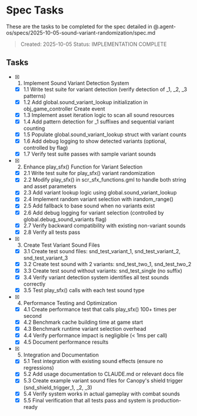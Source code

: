 # Spec Tasks

These are the tasks to be completed for the spec detailed in @.agent-os/specs/2025-10-05-sound-variant-randomization/spec.md

> Created: 2025-10-05
> Status: IMPLEMENTATION COMPLETE

## Tasks

- [x] 1. Implement Sound Variant Detection System
  - [x] 1.1 Write test suite for variant detection (verify detection of _1, _2, _3 patterns)
  - [x] 1.2 Add global.sound_variant_lookup initialization in obj_game_controller Create event
  - [x] 1.3 Implement asset iteration logic to scan all sound resources
  - [x] 1.4 Add pattern detection for _1 suffixes and sequential variant counting
  - [x] 1.5 Populate global.sound_variant_lookup struct with variant counts
  - [x] 1.6 Add debug logging to show detected variants (optional, controlled by flag)
  - [x] 1.7 Verify test suite passes with sample variant sounds

- [x] 2. Enhance play_sfx() Function for Variant Selection
  - [x] 2.1 Write test suite for play_sfx() variant randomization
  - [x] 2.2 Modify play_sfx() in scr_sfx_functions.gml to handle both string and asset parameters
  - [x] 2.3 Add variant lookup logic using global.sound_variant_lookup
  - [x] 2.4 Implement random variant selection with irandom_range()
  - [x] 2.5 Add fallback to base sound when no variants exist
  - [x] 2.6 Add debug logging for variant selection (controlled by global.debug_sound_variants flag)
  - [x] 2.7 Verify backward compatibility with existing non-variant sounds
  - [x] 2.8 Verify all tests pass

- [x] 3. Create Test Variant Sound Files
  - [x] 3.1 Create test sound files: snd_test_variant_1, snd_test_variant_2, snd_test_variant_3
  - [x] 3.2 Create test sound with 2 variants: snd_test_two_1, snd_test_two_2
  - [x] 3.3 Create test sound without variants: snd_test_single (no suffix)
  - [x] 3.4 Verify variant detection system identifies all test sounds correctly
  - [x] 3.5 Test play_sfx() calls with each test sound type

- [x] 4. Performance Testing and Optimization
  - [x] 4.1 Create performance test that calls play_sfx() 100+ times per second
  - [x] 4.2 Benchmark cache building time at game start
  - [x] 4.3 Benchmark runtime variant selection overhead
  - [x] 4.4 Verify performance impact is negligible (< 1ms per call)
  - [x] 4.5 Document performance results

- [x] 5. Integration and Documentation
  - [x] 5.1 Test integration with existing sound effects (ensure no regressions)
  - [x] 5.2 Add usage documentation to CLAUDE.md or relevant docs file
  - [x] 5.3 Create example variant sound files for Canopy's shield trigger (snd_shield_trigger_1, _2, _3)
  - [x] 5.4 Verify system works in actual gameplay with combat sounds
  - [x] 5.5 Final verification that all tests pass and system is production-ready
